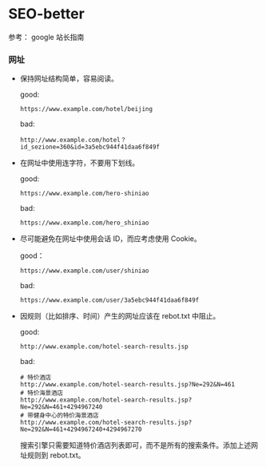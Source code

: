 # SEO-better

参考：
google 站长指南

### 网址

- 保持网址结构简单，容易阅读。

    good:
    ```
    https://www.example.com/hotel/beijing
    ```
    bad:
    ```
    http://www.example.com/hotel？id_sezione=360&id=3a5ebc944f41daa6f849f
    ```

- 在网址中使用连字符，不要用下划线。

    good:
    ```
    https://www.example.com/hero-shiniao
    ```
    bad:
    ```
    https://www.example.com/hero_shiniao
    ```

- 尽可能避免在网址中使用会话 ID，而应考虑使用 Cookie。
    
    good：
    ```
    https://www.example.com/user/shiniao
    ```
    bad:
    ```
    https://www.example.com/user/3a5ebc944f41daa6f849f
    ```
- 因规则（比如排序、时间）产生的网址应该在 rebot.txt 中阻止。

    good:
    ```
    http://www.example.com/hotel-search-results.jsp
    ```
    bad:
    ```
    # 特价酒店
    http://www.example.com/hotel-search-results.jsp?Ne=292&N=461
    # 特价海景酒店
    http://www.example.com/hotel-search-results.jsp?Ne=292&N=461+4294967240
    # 带健身中心的特价海景酒店
    http://www.example.com/hotel-search-results.jsp?Ne=292&N=461+4294967240+4294967270
    ```
    搜索引擎只需要知道特价酒店列表即可，而不是所有的搜索条件。添加上述网址规则到 rebot.txt。

